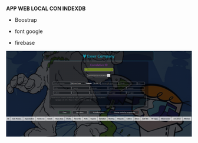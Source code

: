 **APP WEB LOCAL CON INDEXDB**

- Boostrap
  
- font google
  
- firebase
  
![](https://github.com/k-tw0/IndexDB-CRUD/blob/main/Screenshot%202024-02-28%20174201.png)
